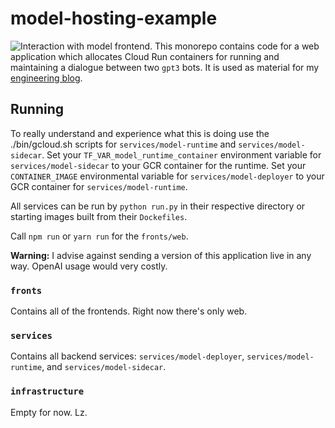# model-hosting-example
![Interaction with model frontend.](./ba_02_prod.gif)
This monorepo contains code for a web application which allocates Cloud Run containers for running and maintaining a dialogue between two `gpt3` bots. It is used as material for my [engineering blog](https://medium.com/ramate). 

## Running
To really understand and experience what this is doing use the ./bin/gcloud.sh scripts for `services/model-runtime` and `services/model-sidecar`. Set your `TF_VAR_model_runtime_container` environment variable for `services/model-sidecar` to your GCR container for the runtime. Set your `CONTAINER_IMAGE` environmental variable for `services/model-deployer` to your GCR container for `services/model-runtime`.

All services can be run by `python run.py` in their respective directory or starting images built from their `Dockefiles`.

Call `npm run` or `yarn run` for the `fronts/web`.

**Warning:** I advise against sending a version of this application live in any way. OpenAI usage would very costly.

### `fronts`
Contains all of the frontends. Right now there's only web.

### `services`
Contains all backend services: `services/model-deployer`, `services/model-runtime`, and `services/model-sidecar`.

### `infrastructure`
Empty for now. Lz.